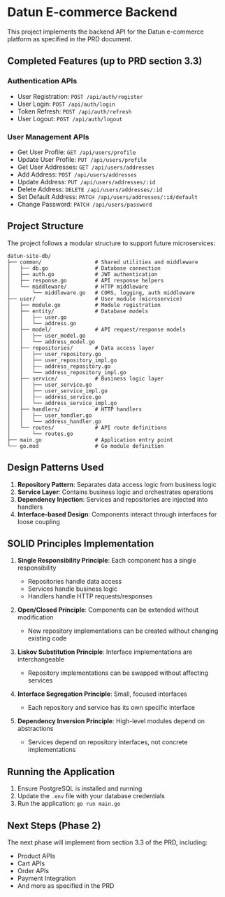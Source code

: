 # Datun E-commerce Backend

This project implements the backend API for the Datun e-commerce platform as specified in the PRD document.

## Completed Features (up to PRD section 3.3)

### Authentication APIs
- User Registration: `POST /api/auth/register`
- User Login: `POST /api/auth/login`
- Token Refresh: `POST /api/auth/refresh`
- User Logout: `POST /api/auth/logout`

### User Management APIs
- Get User Profile: `GET /api/users/profile`
- Update User Profile: `PUT /api/users/profile`
- Get User Addresses: `GET /api/users/addresses`
- Add Address: `POST /api/users/addresses`
- Update Address: `PUT /api/users/addresses/:id`
- Delete Address: `DELETE /api/users/addresses/:id`
- Set Default Address: `PATCH /api/users/addresses/:id/default`
- Change Password: `PATCH /api/users/password`

## Project Structure

The project follows a modular structure to support future microservices:

```
datun-site-db/
├── common/                 # Shared utilities and middleware
│   ├── db.go               # Database connection
│   ├── auth.go             # JWT authentication
│   ├── response.go         # API response helpers
│   └── middleware/         # HTTP middleware
│       └── middleware.go   # CORS, logging, auth middleware
├── user/                   # User module (microservice)
│   ├── module.go           # Module registration
│   ├── entity/             # Database models
│   │   ├── user.go
│   │   └── address.go
│   ├── model/              # API request/response models
│   │   ├── user_model.go
│   │   └── address_model.go
│   ├── repositories/       # Data access layer
│   │   ├── user_repository.go
│   │   ├── user_repository_impl.go
│   │   ├── address_repository.go
│   │   └── address_repository_impl.go
│   ├── service/            # Business logic layer
│   │   ├── user_service.go
│   │   ├── user_service_impl.go
│   │   ├── address_service.go
│   │   └── address_service_impl.go
│   ├── handlers/           # HTTP handlers
│   │   ├── user_handler.go
│   │   └── address_handler.go
│   └── routes/             # API route definitions
│       └── routes.go
├── main.go                 # Application entry point
└── go.mod                  # Go module definition
```

## Design Patterns Used

1. **Repository Pattern**: Separates data access logic from business logic
2. **Service Layer**: Contains business logic and orchestrates operations
3. **Dependency Injection**: Services and repositories are injected into handlers
4. **Interface-based Design**: Components interact through interfaces for loose coupling

## SOLID Principles Implementation

1. **Single Responsibility Principle**: Each component has a single responsibility
   - Repositories handle data access
   - Services handle business logic
   - Handlers handle HTTP requests/responses
   
2. **Open/Closed Principle**: Components can be extended without modification
   - New repository implementations can be created without changing existing code
   
3. **Liskov Substitution Principle**: Interface implementations are interchangeable
   - Repository implementations can be swapped without affecting services
   
4. **Interface Segregation Principle**: Small, focused interfaces
   - Each repository and service has its own specific interface
   
5. **Dependency Inversion Principle**: High-level modules depend on abstractions
   - Services depend on repository interfaces, not concrete implementations

## Running the Application

1. Ensure PostgreSQL is installed and running
2. Update the `.env` file with your database credentials
3. Run the application: `go run main.go`

## Next Steps (Phase 2)

The next phase will implement from section 3.3 of the PRD, including:
- Product APIs
- Cart APIs
- Order APIs
- Payment Integration
- And more as specified in the PRD
